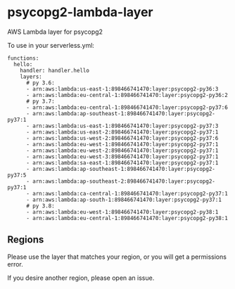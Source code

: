 # psycopg2-lambda-layer
AWS Lambda layer for psycopg2


To use in your serverless.yml:
```
functions:
  hello:
    handler: handler.hello
    layers:
      # py 3.6:
      - arn:aws:lambda:us-east-1:898466741470:layer:psycopg2-py36:3
      - arn:aws:lambda:eu-central-1:898466741470:layer:psycopg2-py36:2
      # py 3.7:
      - arn:aws:lambda:eu-central-1:898466741470:layer:psycopg2-py37:6
      - arn:aws:lambda:ap-southeast-1:898466741470:layer:psycopg2-py37:1
      - arn:aws:lambda:us-east-1:898466741470:layer:psycopg2-py37:3
      - arn:aws:lambda:us-east-2:898466741470:layer:psycopg2-py37:1
      - arn:aws:lambda:us-west-2:898466741470:layer:psycopg2-py37:6
      - arn:aws:lambda:eu-west-1:898466741470:layer:psycopg2-py37:1
      - arn:aws:lambda:eu-west-2:898466741470:layer:psycopg2-py37:1
      - arn:aws:lambda:eu-west-3:898466741470:layer:psycopg2-py37:1
      - arn:aws:lambda:sa-east-1:898466741470:layer:psycopg2-py37:1
      - arn:aws:lambda:ap-southeast-1:898466741470:layer:psycopg2-py37:5
      - arn:aws:lambda:ap-southeast-2:898466741470:layer:psycopg2-py37:1
      - arn:aws:lambda:ca-central-1:898466741470:layer:psycopg2-py37:1
      - arn:aws:lambda:ap-south-1:898466741470:layer:psycopg2-py37:1
      # py 3.8:
      - arn:aws:lambda:eu-west-1:898466741470:layer:psycopg2-py38:1
      - arn:aws:lambda:eu-central-1:898466741470:layer:psycopg2-py38:1
```

## Regions
Please use the layer that matches your region, or you will get a permissions error.

If you desire another region, please open an issue.
